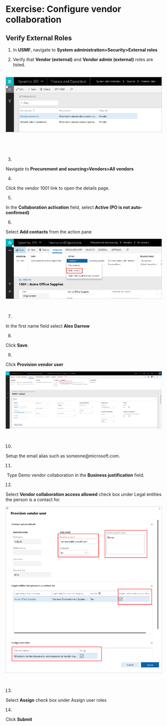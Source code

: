Exercise: Configure vendor collaboration 
=========================================

Verify External Roles 
----------------------

1.  In **USMF**, navigate to **System administration\>Security\>External
    roles** 

2.  Verify that **Vendor (external)** and **Vendor admin (external)** roles are
    listed.   
     

![System administration \> Security \> External roles shows Vendor (external) and Vendor admin (external)](images/M07Ex1Step2.png)

 

 

3.
  Navigate to **Procurement and sourcing\>Vendors\>All vendors** 

4.
  Click the vendor 1001 link to open the details page. 

5.
  In the **Collaboration activation** field, select **Active (PO is not
    auto-confirmed)** 

6.
  Select **Add contacts** from the action pane 

![Procurement and sourcing \> Vendors \> All vendors \> Set up \> Contacts \> Add contacts](images/M07Ex1Step6.png)

 

7.
  In the first name field select **Alex Darrow** 

8.
  Click **Save**. 

9.
  Click **Provision vendor user** 

![Procurement and sourcing \> Vendors \> All vendors \> Contract \> Requests \> Provision vendor user](images/M07Ex1Step9.png)


  

10.
  Setup the email alias such as someone\@microsoft.com. 

11.
   Type Demo vendor collaboration in the **Business justification** field. 

12.
  Select **Vendor collaboration access allowed** check box under Legal
    entities the person is a contact for. 

![Provision vendor user asks for user setup (email, language), business justification, and shows in legal entities the person is a contact for, the Vendor collaboration access allow is checked. Under assign user roles, Maintains vendor documents and responds to vendor inq... is checked for Assign](images/M07Ex1Step12.png)

 

13.
  Select **Assign** check box under Assign user roles

14.
  Click **Submit** 

 
